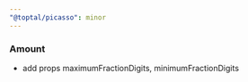 ```yaml
---
"@toptal/picasso": minor
---
```


### Amount
- add props maximumFractionDigits, minimumFractionDigits
